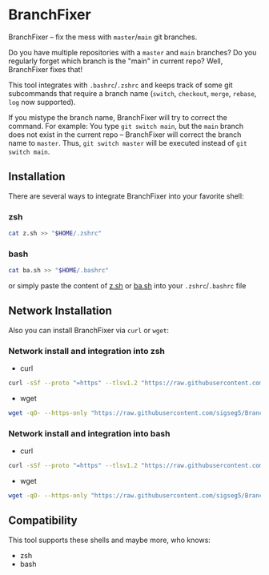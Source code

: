 # BranchFixer

BranchFixer – fix the mess with `master`/`main` git branches.

Do you have multiple repositories with a `master` and `main` branches?
Do you regularly forget which branch is the "main" in current repo?
Well, BranchFixer fixes that!

This tool integrates with `.bashrc`/`.zshrc` and keeps track of some git subcommands that require a branch name (`switch`, `checkout`, `merge`, `rebase`, `log` now supported).

If you mistype the branch name, BranchFixer will try to correct the command.
For example:  You type `git switch main`, but the `main` branch does not exist in the current repo – BranchFixer will correct the branch name to `master`.
Thus, `git switch master` will be executed instead of `git switch main`.

## Installation

There are several ways to integrate BranchFixer into your favorite shell:

### zsh

```bash
cat z.sh >> "$HOME/.zshrc"
```

### bash

```bash
cat ba.sh >> "$HOME/.bashrc"
```

or simply paste the content of [z.sh](/z.sh) or [ba.sh](/ba.sh) into your `.zshrc`/`.bashrc` file

## Network Installation

Also you can install BranchFixer via `curl` or `wget`:

### Network install and integration into zsh

- curl

```bash
curl -sSf --proto "=https" --tlsv1.2 "https://raw.githubusercontent.com/sigseg5/BranchFixer/blob/master/z.sh" >> "$HOME/.zshrc"
```

- wget

```bash
wget -qO- --https-only "https://raw.githubusercontent.com/sigseg5/BranchFixer/blob/master/z.sh" >> "$HOME/.zshrc"
```

### Network install and integration into bash

- curl

```bash
curl -sSf --proto "=https" --tlsv1.2 "https://raw.githubusercontent.com/sigseg5/BranchFixer/blob/master/ba.sh" >> "$HOME/.bashrc"
```

- wget

```bash
wget -qO- --https-only "https://raw.githubusercontent.com/sigseg5/BranchFixer/blob/master/ba.sh" >> "$HOME/.bashrc"
```

## Compatibility

This tool supports these shells and maybe more, who knows:

- zsh
- bash
